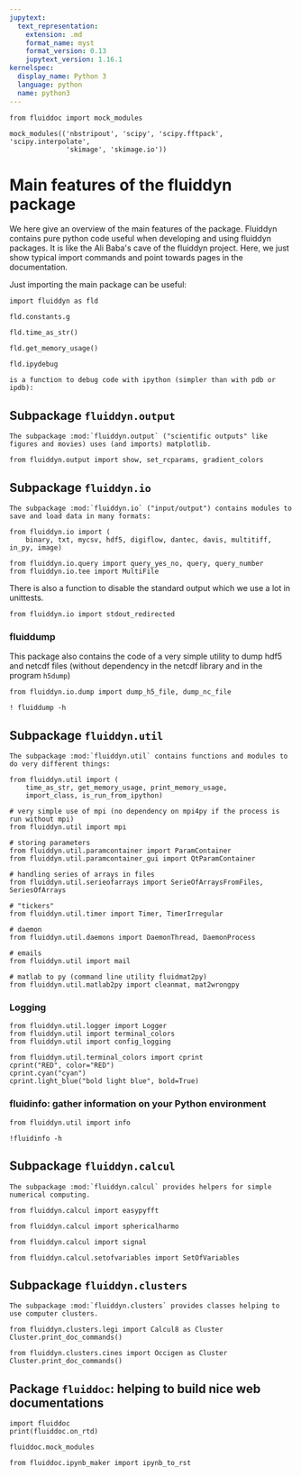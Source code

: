 ```yaml
---
jupytext:
  text_representation:
    extension: .md
    format_name: myst
    format_version: 0.13
    jupytext_version: 1.16.1
kernelspec:
  display_name: Python 3
  language: python
  name: python3
---
```


```{code-cell} ipython3
from fluiddoc import mock_modules

mock_modules(('nbstripout', 'scipy', 'scipy.fftpack', 'scipy.interpolate',
              'skimage', 'skimage.io'))
```

# Main features of the fluiddyn package

We here give an overview of the main features of the package. Fluiddyn contains pure python code useful when developing and using fluiddyn packages. It is like the Ali Baba's cave of the fluiddyn project. Here, we just show typical import commands and point towards pages in the documentation.

Just importing the main package can be useful:

```{code-cell} ipython3
import fluiddyn as fld
```

```{code-cell} ipython3
fld.constants.g
```

```{code-cell} ipython3
fld.time_as_str()
```

```{code-cell} ipython3
fld.get_memory_usage()
```

```{code-cell} ipython3
fld.ipydebug
```

```{raw-cell}
is a function to debug code with ipython (simpler than with pdb or ipdb):
```

## Subpackage `fluiddyn.output`

```{raw-cell}
The subpackage :mod:`fluiddyn.output` ("scientific outputs" like figures and movies) uses (and imports) matplotlib.
```

```{code-cell} ipython3
from fluiddyn.output import show, set_rcparams, gradient_colors
```

## Subpackage `fluiddyn.io`

```{raw-cell}
The subpackage :mod:`fluiddyn.io` ("input/output") contains modules to save and load data in many formats:
```

```{code-cell} ipython3
from fluiddyn.io import (
    binary, txt, mycsv, hdf5, digiflow, dantec, davis, multitiff, in_py, image)
```

```{code-cell} ipython3
from fluiddyn.io.query import query_yes_no, query, query_number
from fluiddyn.io.tee import MultiFile
```

There is also a function to disable the standard output which we use a lot in unittests.

```{code-cell} ipython3
from fluiddyn.io import stdout_redirected
```

### fluiddump
This package also contains the code of a very simple utility to dump hdf5 and netcdf files (without dependency in the netcdf library and in the program `h5dump`)

```{code-cell} ipython3
from fluiddyn.io.dump import dump_h5_file, dump_nc_file
```

```{code-cell} ipython3
! fluiddump -h
```

## Subpackage `fluiddyn.util`

```{raw-cell}
The subpackage :mod:`fluiddyn.util` contains functions and modules to do very different things:
```

```{code-cell} ipython3
from fluiddyn.util import (
    time_as_str, get_memory_usage, print_memory_usage,
    import_class, is_run_from_ipython)

# very simple use of mpi (no dependency on mpi4py if the process is run without mpi)
from fluiddyn.util import mpi

# storing parameters
from fluiddyn.util.paramcontainer import ParamContainer
from fluiddyn.util.paramcontainer_gui import QtParamContainer

# handling series of arrays in files
from fluiddyn.util.serieofarrays import SerieOfArraysFromFiles, SeriesOfArrays

# "tickers"
from fluiddyn.util.timer import Timer, TimerIrregular

# daemon
from fluiddyn.util.daemons import DaemonThread, DaemonProcess

# emails
from fluiddyn.util import mail

# matlab to py (command line utility fluidmat2py)
from fluiddyn.util.matlab2py import cleanmat, mat2wrongpy
```

### Logging

```{code-cell} ipython3
from fluiddyn.util.logger import Logger
from fluiddyn.util import terminal_colors
from fluiddyn.util import config_logging

from fluiddyn.util.terminal_colors import cprint
cprint("RED", color="RED")
cprint.cyan("cyan")
cprint.light_blue("bold light blue", bold=True)
```

### fluidinfo: gather information on your Python environment

```{code-cell} ipython3
from fluiddyn.util import info
```

```{code-cell} ipython3
!fluidinfo -h
```

## Subpackage `fluiddyn.calcul`

```{raw-cell}
The subpackage :mod:`fluiddyn.calcul` provides helpers for simple numerical computing.
```

```{code-cell} ipython3
from fluiddyn.calcul import easypyfft
```

```{code-cell} ipython3
from fluiddyn.calcul import sphericalharmo
```

```{code-cell} ipython3
from fluiddyn.calcul import signal
```

```{code-cell} ipython3
from fluiddyn.calcul.setofvariables import SetOfVariables
```

## Subpackage `fluiddyn.clusters`

```{raw-cell}
The subpackage :mod:`fluiddyn.clusters` provides classes helping to use computer clusters.
```

```{code-cell} ipython3
from fluiddyn.clusters.legi import Calcul8 as Cluster
Cluster.print_doc_commands()
```

```{code-cell} ipython3
from fluiddyn.clusters.cines import Occigen as Cluster
Cluster.print_doc_commands()
```

## Package `fluiddoc`: helping to build nice web documentations

```{code-cell} ipython3
import fluiddoc
print(fluiddoc.on_rtd)
```

```{code-cell} ipython3
fluiddoc.mock_modules
```

```{code-cell} ipython3
from fluiddoc.ipynb_maker import ipynb_to_rst
```
